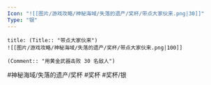 ```yaml
---
Icon: "![[图片/游戏攻略/神秘海域/失落的遗产/奖杯/带点大家伙来.png|30]]"
Type: "银"
---
```

```ad-common-silver-trophy
title: (Title:: "带点大家伙来")
![[图片/游戏攻略/神秘海域/失落的遗产/奖杯/带点大家伙来.png|100]]

(Comment:: "用黄金武器击败 30 名敌人")
```

#神秘海域/失落的遗产/奖杯 #奖杯 #奖杯/银
